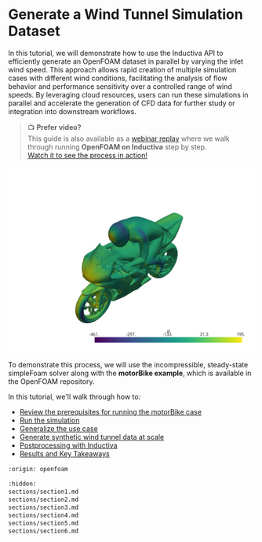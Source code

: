 # Generate a Wind Tunnel Simulation Dataset
In this tutorial, we will demonstrate how to use the Inductiva API to efficiently generate an OpenFOAM dataset 
in parallel by varying the inlet wind speed. This approach allows rapid creation of multiple simulation cases 
with different wind conditions, facilitating the analysis of flow behavior and performance sensitivity over 
a controlled range of wind speeds. By leveraging cloud resources, users can run these simulations in parallel 
and accelerate the generation of CFD data for further study or integration into downstream workflows.

> 📺 **Prefer video?**  
> This guide is also available as a [webinar replay](../webinars/openfoam-cfd-dataset.md) where we walk through running **OpenFOAM on Inductiva** step by step.  
> [Watch it to see the process in action!](../webinars/openfoam-cfd-dataset.md)

<p align="center"><img src="../_static/bike_pressure_field.png" alt="OpenFOAM motorBike visualization" width="700"></p>

To demonstrate this process, we will use the incompressible, steady-state simpleFoam solver along with 
the **motorBike example**, which is available in the OpenFOAM repository.

In this tutorial, we'll walk through how to:
- [Review the prerequisites for running the motorBike case](sections/section1)
- [Run the simulation](sections/section2)
- [Generalize the use case](sections/section3)
- [Generate synthetic wind tunnel data at scale](sections/section4)
- [Postprocessing with Inductiva](sections/section5)
- [Results and Key Takeaways](sections/section6)

```{banner_small}
:origin: openfoam
```


```{toctree}
:hidden:
sections/section1.md
sections/section2.md
sections/section3.md
sections/section4.md
sections/section5.md
sections/section6.md
```